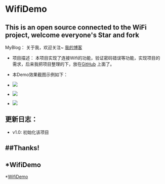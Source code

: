 # WifiDemo

This is an open source connected to the WiFi project, welcome everyone's Star and fork
-----------------------------------------------------------------------------------------
MyBlog：
    关于我，欢迎关注~
 [我的博客](http://blog.csdn.net/u011974987) 
* 项目描述：
    本项目实现了连接Wifi的功能，验证密码错误等功能，实现项目的需求，后来我把项目整理的下，放在[GitHub](https://github.com/git-xuhao/WifiDemo) 上面了。

* 本Demo效果截图示例如下：

* ![](http://xiangce.baidu.com/picture/detail/3727d01fedff7f93236e8eecc4493ba9d7f31793?from=dialog#) 
* ![](http://xiangce.baidu.com/picture/detail/a38b73593ba9d7f310c6459124f30cf185600c93?from=dialog#) 
* ![](http://xiangce.baidu.com/picture/detail/a260799419346a642bab83662dc78f1747df2de5?from=dialog#) 

更新日志：
---------
  * v1.0:
    初始化该项目


##Thanks!
---------
*WifiDemo
--------------
*[WifiDemo](https://github.com/git-xuhao/WifiDemo)

    

